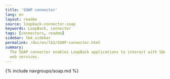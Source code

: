 ```yaml
---
title: 'SOAP connector'
lang: en
layout: readme
source: loopback-connector-soap
keywords: LoopBack, connector
tags: [connectors, readme]
sidebar: lb4_sidebar
permalink: /doc/en/lb3/SOAP-connector.html
summary:
  The SOAP connector enables LoopBack applications to interact with SOAP-based
  web services.
---
```


{% include navgroups/soap.md %}
